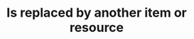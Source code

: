 ---
title: 'Is replaced by another item or resource'
field: 'dcterms.isReplacedBy'
slug: 'global-is-replaced-by-another-item-or-resource'
description: 'A related resource that supplants, displaces, or supersedes the described resource.'
comment: 'Normally a link to a later or improved resource'
required: False
module: 'Status'
cluster: 'Global'
policy: 'Url. Single value only.'
layout: 'home'
---